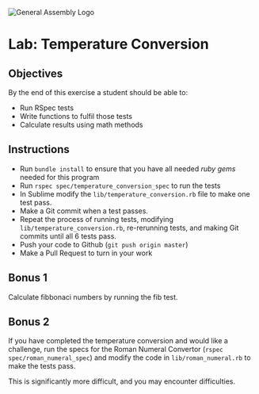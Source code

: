 ![General Assembly Logo](http://i.imgur.com/ke8USTq.png)

# Lab: Temperature Conversion

## Objectives

By the end of this exercise a student should be able to:

- Run RSpec tests
- Write functions to fulfil those tests
- Calculate results using math methods

## Instructions

- Run `bundle install` to ensure that you have all needed *ruby gems* needed for this program
- Run `rspec spec/temperature_conversion_spec` to run the tests
- In Sublime modify the `lib/temperature_conversion.rb` file to make one test pass.
- Make a Git commit when a test passes.
- Repeat the process of running tests, modifying `lib/temperature_conversion.rb`, re-rerunning tests, and making Git commits until all 6 tests pass.
- Push your code to Github (`git push origin master`)
- Make a Pull Request to turn in your work

## Bonus 1

Calculate fibbonaci numbers by running the fib test.

## Bonus 2

If you have completed the temperature conversion and would like a challenge, run the specs for the Roman Numeral Convertor (`rspec spec/roman_numeral_spec`) and modify the code in `lib/roman_numeral.rb` to make the tests pass.

This is significantly more difficult, and you may encounter difficulties.
